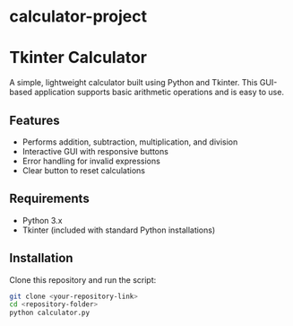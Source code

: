 
# calculator-project


# Tkinter Calculator

A simple, lightweight calculator built using Python and Tkinter. This GUI-based application supports basic arithmetic operations and is easy to use.

## Features
- Performs addition, subtraction, multiplication, and division
- Interactive GUI with responsive buttons
- Error handling for invalid expressions
- Clear button to reset calculations

## Requirements
- Python 3.x
- Tkinter (included with standard Python installations)

## Installation
Clone this repository and run the script:

```bash
git clone <your-repository-link>
cd <repository-folder>
python calculator.py

